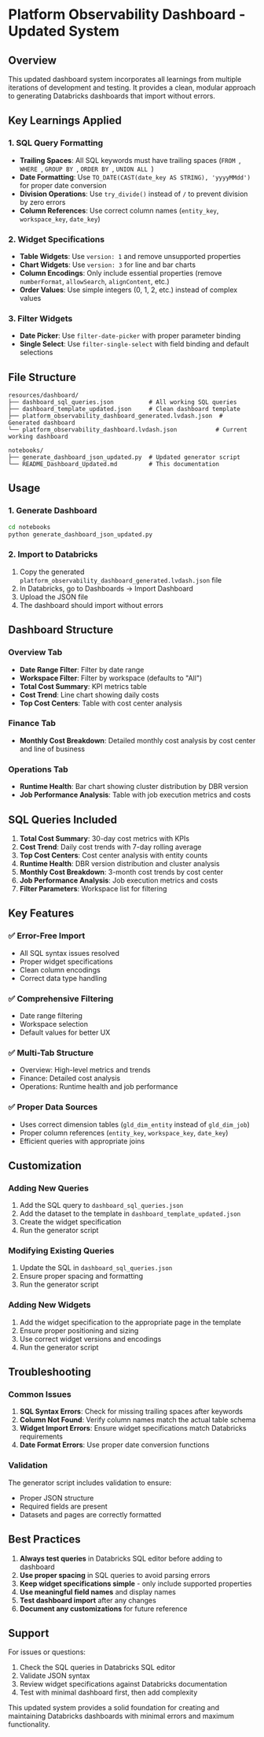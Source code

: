 # Platform Observability Dashboard - Updated System

## Overview

This updated dashboard system incorporates all learnings from multiple iterations of development and testing. It provides a clean, modular approach to generating Databricks dashboards that import without errors.

## Key Learnings Applied

### 1. SQL Query Formatting
- **Trailing Spaces**: All SQL keywords must have trailing spaces (`FROM `, `WHERE `, `GROUP BY `, `ORDER BY `, `UNION ALL `)
- **Date Formatting**: Use `TO_DATE(CAST(date_key AS STRING), 'yyyyMMdd')` for proper date conversion
- **Division Operations**: Use `try_divide()` instead of `/` to prevent division by zero errors
- **Column References**: Use correct column names (`entity_key`, `workspace_key`, `date_key`)

### 2. Widget Specifications
- **Table Widgets**: Use `version: 1` and remove unsupported properties
- **Chart Widgets**: Use `version: 3` for line and bar charts
- **Column Encodings**: Only include essential properties (remove `numberFormat`, `allowSearch`, `alignContent`, etc.)
- **Order Values**: Use simple integers (0, 1, 2, etc.) instead of complex values

### 3. Filter Widgets
- **Date Picker**: Use `filter-date-picker` with proper parameter binding
- **Single Select**: Use `filter-single-select` with field binding and default selections

## File Structure

```
resources/dashboard/
├── dashboard_sql_queries.json          # All working SQL queries
├── dashboard_template_updated.json     # Clean dashboard template
├── platform_observability_dashboard_generated.lvdash.json  # Generated dashboard
└── platform_observability_dashboard.lvdash.json           # Current working dashboard

notebooks/
├── generate_dashboard_json_updated.py  # Updated generator script
└── README_Dashboard_Updated.md         # This documentation
```

## Usage

### 1. Generate Dashboard
```bash
cd notebooks
python generate_dashboard_json_updated.py
```

### 2. Import to Databricks
1. Copy the generated `platform_observability_dashboard_generated.lvdash.json` file
2. In Databricks, go to Dashboards → Import Dashboard
3. Upload the JSON file
4. The dashboard should import without errors

## Dashboard Structure

### Overview Tab
- **Date Range Filter**: Filter by date range
- **Workspace Filter**: Filter by workspace (defaults to "All")
- **Total Cost Summary**: KPI metrics table
- **Cost Trend**: Line chart showing daily costs
- **Top Cost Centers**: Table with cost center analysis

### Finance Tab
- **Monthly Cost Breakdown**: Detailed monthly cost analysis by cost center and line of business

### Operations Tab
- **Runtime Health**: Bar chart showing cluster distribution by DBR version
- **Job Performance Analysis**: Table with job execution metrics and costs

## SQL Queries Included

1. **Total Cost Summary**: 30-day cost metrics with KPIs
2. **Cost Trend**: Daily cost trends with 7-day rolling average
3. **Top Cost Centers**: Cost center analysis with entity counts
4. **Runtime Health**: DBR version distribution and cluster analysis
5. **Monthly Cost Breakdown**: 3-month cost trends by cost center
6. **Job Performance Analysis**: Job execution metrics and costs
7. **Filter Parameters**: Workspace list for filtering

## Key Features

### ✅ Error-Free Import
- All SQL syntax issues resolved
- Proper widget specifications
- Clean column encodings
- Correct data type handling

### ✅ Comprehensive Filtering
- Date range filtering
- Workspace selection
- Default values for better UX

### ✅ Multi-Tab Structure
- Overview: High-level metrics and trends
- Finance: Detailed cost analysis
- Operations: Runtime health and job performance

### ✅ Proper Data Sources
- Uses correct dimension tables (`gld_dim_entity` instead of `gld_dim_job`)
- Proper column references (`entity_key`, `workspace_key`, `date_key`)
- Efficient queries with appropriate joins

## Customization

### Adding New Queries
1. Add the SQL query to `dashboard_sql_queries.json`
2. Add the dataset to the template in `dashboard_template_updated.json`
3. Create the widget specification
4. Run the generator script

### Modifying Existing Queries
1. Update the SQL in `dashboard_sql_queries.json`
2. Ensure proper spacing and formatting
3. Run the generator script

### Adding New Widgets
1. Add the widget specification to the appropriate page in the template
2. Ensure proper positioning and sizing
3. Use correct widget versions and encodings
4. Run the generator script

## Troubleshooting

### Common Issues
1. **SQL Syntax Errors**: Check for missing trailing spaces after keywords
2. **Column Not Found**: Verify column names match the actual table schema
3. **Widget Import Errors**: Ensure widget specifications match Databricks requirements
4. **Date Format Errors**: Use proper date conversion functions

### Validation
The generator script includes validation to ensure:
- Proper JSON structure
- Required fields are present
- Datasets and pages are correctly formatted

## Best Practices

1. **Always test queries** in Databricks SQL editor before adding to dashboard
2. **Use proper spacing** in SQL queries to avoid parsing errors
3. **Keep widget specifications simple** - only include supported properties
4. **Use meaningful field names** and display names
5. **Test dashboard import** after any changes
6. **Document any customizations** for future reference

## Support

For issues or questions:
1. Check the SQL queries in Databricks SQL editor
2. Validate JSON syntax
3. Review widget specifications against Databricks documentation
4. Test with minimal dashboard first, then add complexity

This updated system provides a solid foundation for creating and maintaining Databricks dashboards with minimal errors and maximum functionality.
